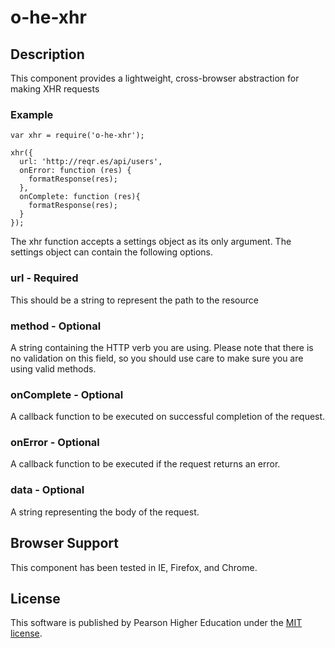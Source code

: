 # o-he-xhr

## Description

This component provides a lightweight, cross-browser abstraction for making XHR requests

### Example

```
var xhr = require('o-he-xhr');

xhr({
  url: 'http://reqr.es/api/users',
  onError: function (res) {
    formatResponse(res);
  },
  onComplete: function (res){
    formatResponse(res);
  }
});
```


The xhr function accepts a settings object as its only argument.  The settings object can contain the following options.

### url - Required

This should be a string to represent the path to the resource

### method - Optional

A string containing the HTTP verb you are using.  Please note that there is no validation on this field, so you should use care to make sure you are using valid methods.

### onComplete - Optional

A callback function to be executed on successful completion of the request.

### onError - Optional

A callback function to be executed if the request returns an error.

### data - Optional

A string representing the body of the request.

## Browser Support

This component has been tested in IE, Firefox, and Chrome.

## License

This software is published by Pearson Higher Education under the [MIT license](http://opensource.org/licenses/MIT).
